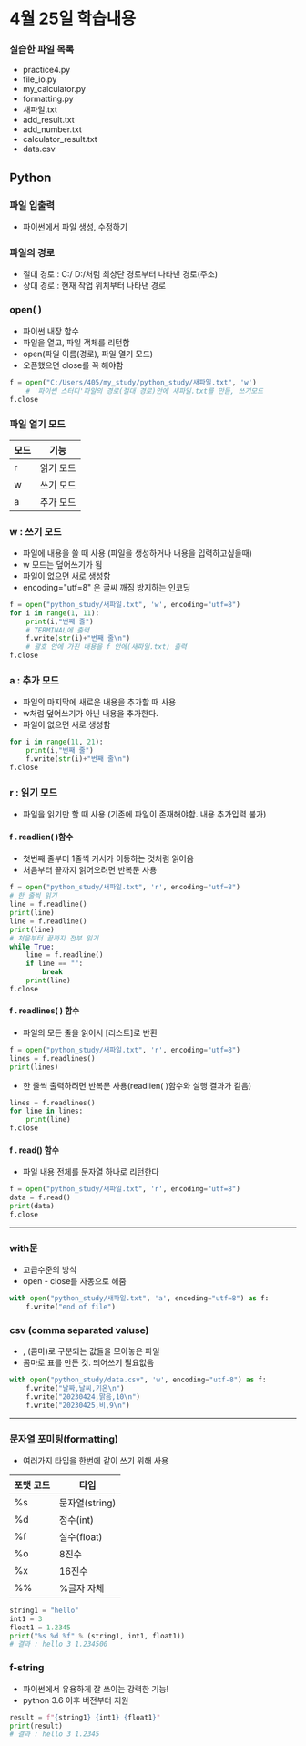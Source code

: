 # 4월 25일 학습내용
### 실습한 파일 목록
- practice4.py
- file_io.py
- my_calculator.py
- formatting.py
- 새파일.txt
- add_result.txt
- add_number.txt
- calculator_result.txt
- data.csv
  
## Python
### 파일 입출력
-  파이썬에서 파일 생성, 수정하기
### 파일의 경로
- 절대 경로 : C:/ D:/처럼 최상단 경로부터 나타낸 경로(주소)
- 상대 경로 : 현재 작업 위치부터 나타낸 경로
### open( )
- 파이썬 내장 함수
- 파일을 열고, 파일 객체를 리턴함
- open(파일 이름(경로), 파일 열기 모드)
- 오픈했으면 close를 꼭 해야함
```python
f = open("C:/Users/405/my_study/python_study/새파일.txt", 'w')
    # '파이썬 스터디'파일의 경로(절대 경로)안에 새파일.txt를 만듬, 쓰기모드
f.close
```

### 파일 열기 모드
모드 | 기능
-----|-----
r | 읽기 모드
w | 쓰기 모드
a | 추가 모드

### w : 쓰기 모드
- 파일에 내용을 쓸 때 사용 (파일을 생성하거나 내용을 입력하고싶을때)
- w 모드는 덮어쓰기가 됨
- 파일이 없으면 새로 생성함 
- encoding="utf=8" 은 글씨 깨짐 방지하는 인코딩
```python
f = open("python_study/새파일.txt", 'w', encoding="utf=8")
for i in range(1, 11):
    print(i,"번째 줄")  
    # TERMINAL에 출력
    f.write(str(i)+"번째 줄\n")  
    # 괄호 안에 가진 내용을 f 안에(새파일.txt) 출력
f.close
```

### a : 추가 모드
- 파일의 마지막에 새로운 내용을 추가할 때 사용
- w처럼 덮어쓰기가 아닌 내용을 추가한다. 
- 파일이 없으면 새로 생성함
```python
for i in range(11, 21):
    print(i,"번째 줄")  
    f.write(str(i)+"번째 줄\n")
f.close
```
### r : 읽기 모드
- 파일을 읽기만 할 때 사용 (기존에 파일이 존재해야함. 내용 추가입력 불가)
#### f . readlien( )함수
- 첫번째 줄부터 1줄씩 커서가 이동하는 것처럼 읽어옴
- 처음부터 끝까지 읽어오려면 반복문 사용
```python
f = open("python_study/새파일.txt", 'r', encoding="utf=8")
# 한 줄씩 읽기
line = f.readline()
print(line)
line = f.readline()
print(line)
# 처음부터 끝까지 전부 읽기
while True:
    line = f.readline()
    if line == "":
        break
    print(line)
f.close
```
#### f . readlines( ) 함수
- 파일의 모든 줄을 읽어서 [리스트]로 반환
```python
f = open("python_study/새파일.txt", 'r', encoding="utf=8")
lines = f.readlines()
print(lines)
```
- 한 줄씩 출력하려면 반복문 사용(readlien( )함수와 실행 결과가 같음)
```python
lines = f.readlines()
for line in lines:
    print(line)
f.close
```
#### f . read() 함수
- 파일 내용 전체를 문자열 하나로 리턴한다
```python
f = open("python_study/새파일.txt", 'r', encoding="utf=8")
data = f.read()
print(data)
f.close
```
---------
### with문 
- 고급수준의 방식
- open - close를 자동으로 해줌
```python
with open("python_study/새파일.txt", 'a', encoding="utf=8") as f:
    f.write("end of file")
```
### csv (comma separated valuse)
- , (콤마)로 구분되는 값들을 모아놓은 파일
- 콤마로 표를 만든 것. 띄어쓰기 필요없음
```python
with open("python_study/data.csv", 'w', encoding="utf-8") as f:
    f.write("날짜,날씨,기온\n")
    f.write("20230424,맑음,10\n")
    f.write("20230425,비,9\n")
```  
--------
### 문자열 포미팅(formatting)
- 여러가지 타입을 한번에 같이 쓰기 위해 사용
  
포맷 코드 | 타입
--------|----------
%s | 문자열(string)
%d | 정수(int)
%f | 실수(float)
%o | 8진수
%x | 16진수
%% | %글자 자체
```python
string1 = "hello"
int1 = 3
float1 = 1.2345
print("%s %d %f" % (string1, int1, float1)) 
# 결과 : hello 3 1.234500
```
### f-string
- 파이썬에서 유용하게 잘 쓰이는 강력한 기능!
- python 3.6 이후 버전부터 지원
```python
result = f"{string1} {int1} {float1}"
print(result)
# 결과 : hello 3 1.2345
```
